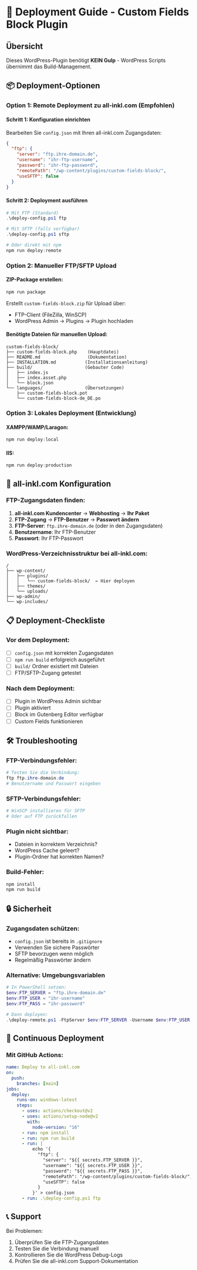 # 🚀 Deployment Guide - Custom Fields Block Plugin

## Übersicht

Dieses WordPress-Plugin benötigt **KEIN Gulp** - WordPress Scripts übernimmt das Build-Management.

## 📦 Deployment-Optionen

### Option 1: Remote Deployment zu all-inkl.com (Empfohlen)

#### Schritt 1: Konfiguration einrichten

Bearbeiten Sie `config.json` mit Ihren all-inkl.com Zugangsdaten:

```json
{
  "ftp": {
    "server": "ftp.ihre-domain.de",
    "username": "ihr-ftp-username",
    "password": "ihr-ftp-password",
    "remotePath": "/wp-content/plugins/custom-fields-block/",
    "useSFTP": false
  }
}
```

#### Schritt 2: Deployment ausführen

```powershell
# Mit FTP (Standard)
.\deploy-config.ps1 ftp

# Mit SFTP (falls verfügbar)
.\deploy-config.ps1 sftp

# Oder direkt mit npm
npm run deploy:remote
```

### Option 2: Manueller FTP/SFTP Upload

#### ZIP-Package erstellen:

```powershell
npm run package
```

Erstellt `custom-fields-block.zip` für Upload über:

- FTP-Client (FileZilla, WinSCP)
- WordPress Admin → Plugins → Plugin hochladen

#### Benötigte Dateien für manuellen Upload:

```
custom-fields-block/
├── custom-fields-block.php    (Hauptdatei)
├── README.md                  (Dokumentation)
├── INSTALLATION.md           (Installationsanleitung)
├── build/                    (Gebauter Code)
│   ├── index.js
│   ├── index.asset.php
│   └── block.json
└── languages/                (Übersetzungen)
    ├── custom-fields-block.pot
    └── custom-fields-block-de_DE.po
```

### Option 3: Lokales Deployment (Entwicklung)

#### XAMPP/WAMP/Laragon:

```powershell
npm run deploy:local
```

#### IIS:

```powershell
npm run deploy:production
```

## 🔧 all-inkl.com Konfiguration

### FTP-Zugangsdaten finden:

1. **all-inkl.com Kundencenter** → **Webhosting** → **Ihr Paket**
2. **FTP-Zugang** → **FTP-Benutzer** → **Passwort ändern**
3. **FTP-Server**: `ftp.ihre-domain.de` (oder in den Zugangsdaten)
4. **Benutzername**: Ihr FTP-Benutzer
5. **Passwort**: Ihr FTP-Passwort

### WordPress-Verzeichnisstruktur bei all-inkl.com:

```
/
├── wp-content/
│   ├── plugins/
│   │   └── custom-fields-block/  ← Hier deployen
│   ├── themes/
│   └── uploads/
├── wp-admin/
└── wp-includes/
```

## 📋 Deployment-Checkliste

### Vor dem Deployment:

- [ ] `config.json` mit korrekten Zugangsdaten
- [ ] `npm run build` erfolgreich ausgeführt
- [ ] `build/` Ordner existiert mit Dateien
- [ ] FTP/SFTP-Zugang getestet

### Nach dem Deployment:

- [ ] Plugin in WordPress Admin sichtbar
- [ ] Plugin aktiviert
- [ ] Block im Gutenberg Editor verfügbar
- [ ] Custom Fields funktionieren

## 🛠️ Troubleshooting

### FTP-Verbindungsfehler:

```powershell
# Testen Sie die Verbindung:
ftp ftp.ihre-domain.de
# Benutzername und Passwort eingeben
```

### SFTP-Verbindungsfehler:

```powershell
# WinSCP installieren für SFTP
# Oder auf FTP zurückfallen
```

### Plugin nicht sichtbar:

- Dateien in korrektem Verzeichnis?
- WordPress Cache geleert?
- Plugin-Ordner hat korrekten Namen?

### Build-Fehler:

```powershell
npm install
npm run build
```

## 🔒 Sicherheit

### Zugangsdaten schützen:

- `config.json` ist bereits in `.gitignore`
- Verwenden Sie sichere Passwörter
- SFTP bevorzugen wenn möglich
- Regelmäßig Passwörter ändern

### Alternative: Umgebungsvariablen

```powershell
# In PowerShell setzen:
$env:FTP_SERVER = "ftp.ihre-domain.de"
$env:FTP_USER = "ihr-username"
$env:FTP_PASS = "ihr-password"

# Dann deployen:
.\deploy-remote.ps1 -FtpServer $env:FTP_SERVER -Username $env:FTP_USER -Password $env:FTP_PASS
```

## 🔄 Continuous Deployment

### Mit GitHub Actions:

```yaml
name: Deploy to all-inkl.com
on:
  push:
    branches: [main]
jobs:
  deploy:
    runs-on: windows-latest
    steps:
      - uses: actions/checkout@v2
      - uses: actions/setup-node@v2
        with:
          node-version: "16"
      - run: npm install
      - run: npm run build
      - run: |
          echo '{
            "ftp": {
              "server": "${{ secrets.FTP_SERVER }}",
              "username": "${{ secrets.FTP_USER }}",
              "password": "${{ secrets.FTP_PASS }}",
              "remotePath": "/wp-content/plugins/custom-fields-block/",
              "useSFTP": false
            }
          }' > config.json
      - run: .\deploy-config.ps1 ftp
```

## 📞 Support

Bei Problemen:

1. Überprüfen Sie die FTP-Zugangsdaten
2. Testen Sie die Verbindung manuell
3. Kontrollieren Sie die WordPress Debug-Logs
4. Prüfen Sie die all-inkl.com Support-Dokumentation
